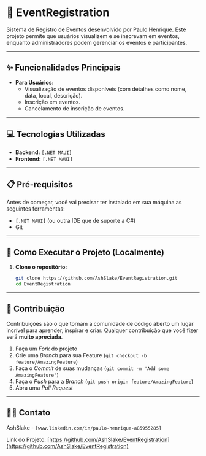 # 📅 EventRegistration

Sistema de Registro de Eventos desenvolvido por Paulo Henrique. Este projeto permite que usuários visualizem e se inscrevam em eventos, enquanto administradores podem gerenciar os eventos e participantes.

---

## ✨ Funcionalidades Principais

*   **Para Usuários:**
    *   Visualização de eventos disponíveis (com detalhes como nome, data, local, descrição).
    *   Inscrição em eventos.
    *   Cancelamento de inscrição de eventos.
---

## 💻 Tecnologias Utilizadas

*   **Backend:** `[.NET MAUI]`
*   **Frontend:** `[.NET MAUI]`
---

## 📋 Pré-requisitos

Antes de começar, você vai precisar ter instalado em sua máquina as seguintes ferramentas:

*   `[.NET MAUI]` (ou outra IDE que de suporte a C#)
*   Git

---

## 🚀 Como Executar o Projeto (Localmente)

1.  **Clone o repositório:**
    ```bash
    git clone https://github.com/AshSlake/EventRegistration.git
    cd EventRegistration
    ```
---

## 🤝 Contribuição

Contribuições são o que tornam a comunidade de código aberto um lugar incrível para aprender, inspirar e criar. Qualquer contribuição que você fizer será **muito apreciada**.

1.  Faça um *Fork* do projeto
2.  Crie uma *Branch* para sua Feature (`git checkout -b feature/AmazingFeature`)
3.  Faça o *Commit* de suas mudanças (`git commit -m 'Add some AmazingFeature'`)
4.  Faça o *Push* para a *Branch* (`git push origin feature/AmazingFeature`)
5.  Abra uma *Pull Request*

---

## 🧑‍💻 Contato

AshSlake - `[www.linkedin.com/in/paulo-henrique-a85955285]`

Link do Projeto: [https://github.com/AshSlake/EventRegistration](https://github.com/AshSlake/EventRegistration)

